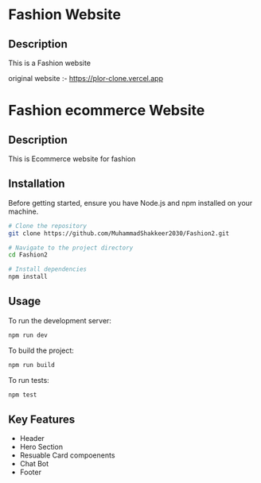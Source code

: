# Fashion Website

## Description

This is a Fashion website


original website :- https://plor-clone.vercel.app

# Fashion ecommerce Website

## Description

This is Ecommerce website for fashion


## Installation

Before getting started, ensure you have Node.js and npm installed on your machine.

```bash
# Clone the repository
git clone https://github.com/MuhammadShakkeer2030/Fashion2.git

# Navigate to the project directory
cd Fashion2

# Install dependencies
npm install
```

## Usage

To run the development server:

```bash
npm run dev
```

To build the project:

```bash
npm run build
```

To run tests:

```bash
npm test
```

## Key Features

  - Header
  - Hero Section
  - Resuable Card compoenents
  - Chat Bot
  - Footer

